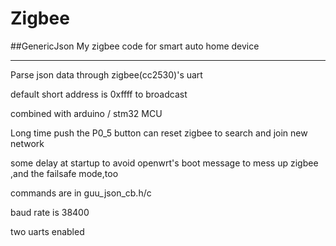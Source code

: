 # Zigbee

##GenericJson
My zigbee code for smart auto home device 

----------
Parse json data through zigbee(cc2530)'s uart

default short address is 0xffff to broadcast 

combined with arduino / stm32 MCU 

Long time push the P0_5 button can reset zigbee to search and join new network

some delay at startup to avoid openwrt's boot message to mess up zigbee ,and the failsafe mode,too

commands are in guu_json_cb.h/c

baud rate is 38400

two uarts enabled






